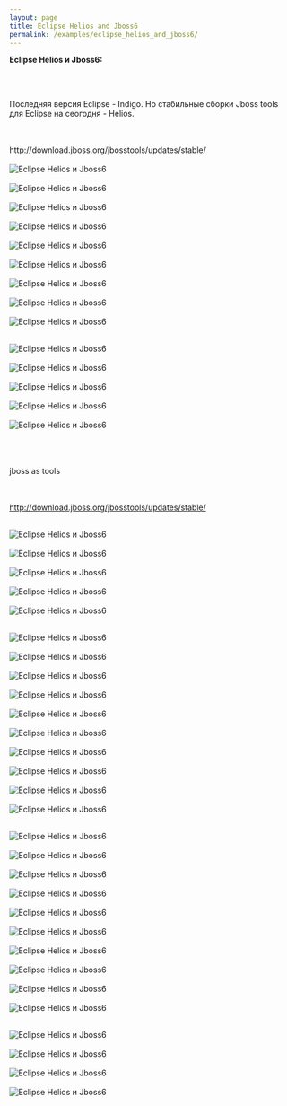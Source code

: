 ```yaml
---
layout: page
title: Eclipse Helios and Jboss6
permalink: /examples/eclipse_helios_and_jboss6/
---
```



<strong>Eclipse Helios и Jboss6:</strong>


<br/><br/>

<p>Последняя версия Eclipse - Indigo. Но стабильные сборки Jboss tools для Eclipse на сеогодня - Helios.</p>
<br/><br/>
http://download.jboss.org/jbosstools/updates/stable/
<br/><br/>
<img src="http://files.javadev.org/eclipse/eclipse_helios_and_jboss6/eclipse_helios_and_jboss6_01.png" border="0" alt="Eclipse Helios и Jboss6"><br/><br/>
<img src="http://files.javadev.org/eclipse/eclipse_helios_and_jboss6/eclipse_helios_and_jboss6_02.png" border="0" alt="Eclipse Helios и Jboss6"><br/><br/>
<img src="http://files.javadev.org/eclipse/eclipse_helios_and_jboss6/eclipse_helios_and_jboss6_03.png" border="0" alt="Eclipse Helios и Jboss6"><br/><br/>
<img src="http://files.javadev.org/eclipse/eclipse_helios_and_jboss6/eclipse_helios_and_jboss6_04.png" border="0" alt="Eclipse Helios и Jboss6"><br/><br/>
<img src="http://files.javadev.org/eclipse/eclipse_helios_and_jboss6/eclipse_helios_and_jboss6_05.png" border="0" alt="Eclipse Helios и Jboss6"><br/><br/>
<img src="http://files.javadev.org/eclipse/eclipse_helios_and_jboss6/eclipse_helios_and_jboss6_06.png" border="0" alt="Eclipse Helios и Jboss6"><br/><br/>
<img src="http://files.javadev.org/eclipse/eclipse_helios_and_jboss6/eclipse_helios_and_jboss6_07.png" border="0" alt="Eclipse Helios и Jboss6"><br/><br/>
<img src="http://files.javadev.org/eclipse/eclipse_helios_and_jboss6/eclipse_helios_and_jboss6_08.png" border="0" alt="Eclipse Helios и Jboss6"><br/><br/>
<img src="http://files.javadev.org/eclipse/eclipse_helios_and_jboss6/eclipse_helios_and_jboss6_09.png" border="0" alt="Eclipse Helios и Jboss6"><br/><br/>

<img src="http://files.javadev.org/eclipse/eclipse_helios_and_jboss6/eclipse_helios_and_jboss6_10.png" border="0" alt="Eclipse Helios и Jboss6"><br/><br/>
<img src="http://files.javadev.org/eclipse/eclipse_helios_and_jboss6/eclipse_helios_and_jboss6_11.png" border="0" alt="Eclipse Helios и Jboss6"><br/><br/>
<img src="http://files.javadev.org/eclipse/eclipse_helios_and_jboss6/eclipse_helios_and_jboss6_12.png" border="0" alt="Eclipse Helios и Jboss6"><br/><br/>
<img src="http://files.javadev.org/eclipse/eclipse_helios_and_jboss6/eclipse_helios_and_jboss6_13.png" border="0" alt="Eclipse Helios и Jboss6"><br/><br/>
<img src="http://files.javadev.org/eclipse/eclipse_helios_and_jboss6/eclipse_helios_and_jboss6_14.png" border="0" alt="Eclipse Helios и Jboss6"><br/><br/>

<br/><br/>
jboss as tools


<br/><br/>
http://download.jboss.org/jbosstools/updates/stable/
<br/><br/>

<img src="http://files.javadev.org/eclipse/eclipse_helios_and_jboss6/eclipse_helios_and_jboss6_15.png" border="0" alt="Eclipse Helios и Jboss6"><br/><br/>
<img src="http://files.javadev.org/eclipse/eclipse_helios_and_jboss6/eclipse_helios_and_jboss6_16.png" border="0" alt="Eclipse Helios и Jboss6"><br/><br/>
<img src="http://files.javadev.org/eclipse/eclipse_helios_and_jboss6/eclipse_helios_and_jboss6_17.png" border="0" alt="Eclipse Helios и Jboss6"><br/><br/>
<img src="http://files.javadev.org/eclipse/eclipse_helios_and_jboss6/eclipse_helios_and_jboss6_18.png" border="0" alt="Eclipse Helios и Jboss6"><br/><br/>
<img src="http://files.javadev.org/eclipse/eclipse_helios_and_jboss6/eclipse_helios_and_jboss6_19.png" border="0" alt="Eclipse Helios и Jboss6"><br/><br/>


<img src="http://files.javadev.org/eclipse/eclipse_helios_and_jboss6/eclipse_helios_and_jboss6_20.png" border="0" alt="Eclipse Helios и Jboss6"><br/><br/>
<img src="http://files.javadev.org/eclipse/eclipse_helios_and_jboss6/eclipse_helios_and_jboss6_21.png" border="0" alt="Eclipse Helios и Jboss6"><br/><br/>
<img src="http://files.javadev.org/eclipse/eclipse_helios_and_jboss6/eclipse_helios_and_jboss6_22.png" border="0" alt="Eclipse Helios и Jboss6"><br/><br/>
<img src="http://files.javadev.org/eclipse/eclipse_helios_and_jboss6/eclipse_helios_and_jboss6_23.png" border="0" alt="Eclipse Helios и Jboss6"><br/><br/>
<img src="http://files.javadev.org/eclipse/eclipse_helios_and_jboss6/eclipse_helios_and_jboss6_24.png" border="0" alt="Eclipse Helios и Jboss6"><br/><br/>
<img src="http://files.javadev.org/eclipse/eclipse_helios_and_jboss6/eclipse_helios_and_jboss6_25.png" border="0" alt="Eclipse Helios и Jboss6"><br/><br/>
<img src="http://files.javadev.org/eclipse/eclipse_helios_and_jboss6/eclipse_helios_and_jboss6_26.png" border="0" alt="Eclipse Helios и Jboss6"><br/><br/>
<img src="http://files.javadev.org/eclipse/eclipse_helios_and_jboss6/eclipse_helios_and_jboss6_27.png" border="0" alt="Eclipse Helios и Jboss6"><br/><br/>
<img src="http://files.javadev.org/eclipse/eclipse_helios_and_jboss6/eclipse_helios_and_jboss6_28.png" border="0" alt="Eclipse Helios и Jboss6"><br/><br/>
<img src="http://files.javadev.org/eclipse/eclipse_helios_and_jboss6/eclipse_helios_and_jboss6_29.png" border="0" alt="Eclipse Helios и Jboss6"><br/><br/>


<img src="http://files.javadev.org/eclipse/eclipse_helios_and_jboss6/eclipse_helios_and_jboss6_30.png" border="0" alt="Eclipse Helios и Jboss6"><br/><br/>
<img src="http://files.javadev.org/eclipse/eclipse_helios_and_jboss6/eclipse_helios_and_jboss6_31.png" border="0" alt="Eclipse Helios и Jboss6"><br/><br/>
<img src="http://files.javadev.org/eclipse/eclipse_helios_and_jboss6/eclipse_helios_and_jboss6_32.png" border="0" alt="Eclipse Helios и Jboss6"><br/><br/>
<img src="http://files.javadev.org/eclipse/eclipse_helios_and_jboss6/eclipse_helios_and_jboss6_33.png" border="0" alt="Eclipse Helios и Jboss6"><br/><br/>
<img src="http://files.javadev.org/eclipse/eclipse_helios_and_jboss6/eclipse_helios_and_jboss6_34.png" border="0" alt="Eclipse Helios и Jboss6"><br/><br/>
<img src="http://files.javadev.org/eclipse/eclipse_helios_and_jboss6/eclipse_helios_and_jboss6_35.png" border="0" alt="Eclipse Helios и Jboss6"><br/><br/>
<img src="http://files.javadev.org/eclipse/eclipse_helios_and_jboss6/eclipse_helios_and_jboss6_36.png" border="0" alt="Eclipse Helios и Jboss6"><br/><br/>
<img src="http://files.javadev.org/eclipse/eclipse_helios_and_jboss6/eclipse_helios_and_jboss6_37.png" border="0" alt="Eclipse Helios и Jboss6"><br/><br/>
<img src="http://files.javadev.org/eclipse/eclipse_helios_and_jboss6/eclipse_helios_and_jboss6_38.png" border="0" alt="Eclipse Helios и Jboss6"><br/><br/>
<img src="http://files.javadev.org/eclipse/eclipse_helios_and_jboss6/eclipse_helios_and_jboss6_39.png" border="0" alt="Eclipse Helios и Jboss6"><br/><br/>


<img src="http://files.javadev.org/eclipse/eclipse_helios_and_jboss6/eclipse_helios_and_jboss6_40.png" border="0" alt="Eclipse Helios и Jboss6"><br/><br/>
<img src="http://files.javadev.org/eclipse/eclipse_helios_and_jboss6/eclipse_helios_and_jboss6_41.png" border="0" alt="Eclipse Helios и Jboss6"><br/><br/>
<img src="http://files.javadev.org/eclipse/eclipse_helios_and_jboss6/eclipse_helios_and_jboss6_42.png" border="0" alt="Eclipse Helios и Jboss6"><br/><br/>
<img src="http://files.javadev.org/eclipse/eclipse_helios_and_jboss6/eclipse_helios_and_jboss6_43.png" border="0" alt="Eclipse Helios и Jboss6"><br/><br/>
